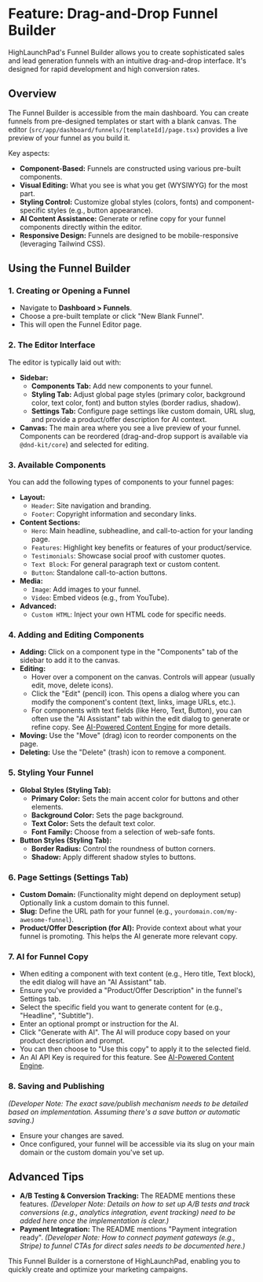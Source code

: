 # Feature: Drag-and-Drop Funnel Builder

HighLaunchPad's Funnel Builder allows you to create sophisticated sales and lead generation funnels with an intuitive drag-and-drop interface. It's designed for rapid development and high conversion rates.

## Overview

The Funnel Builder is accessible from the main dashboard. You can create funnels from pre-designed templates or start with a blank canvas. The editor (`src/app/dashboard/funnels/[templateId]/page.tsx`) provides a live preview of your funnel as you build it.

Key aspects:

*   **Component-Based:** Funnels are constructed using various pre-built components.
*   **Visual Editing:** What you see is what you get (WYSIWYG) for the most part.
*   **Styling Control:** Customize global styles (colors, fonts) and component-specific styles (e.g., button appearance).
*   **AI Content Assistance:** Generate or refine copy for your funnel components directly within the editor.
*   **Responsive Design:** Funnels are designed to be mobile-responsive (leveraging Tailwind CSS).

## Using the Funnel Builder

### 1. Creating or Opening a Funnel

*   Navigate to **Dashboard > Funnels**.
*   Choose a pre-built template or click "New Blank Funnel".
*   This will open the Funnel Editor page.

### 2. The Editor Interface

The editor is typically laid out with:

*   **Sidebar:**
    *   **Components Tab:** Add new components to your funnel.
    *   **Styling Tab:** Adjust global page styles (primary color, background color, text color, font) and button styles (border radius, shadow).
    *   **Settings Tab:** Configure page settings like custom domain, URL slug, and provide a product/offer description for AI context.
*   **Canvas:** The main area where you see a live preview of your funnel. Components can be reordered (drag-and-drop support is available via `@dnd-kit/core`) and selected for editing.

### 3. Available Components

You can add the following types of components to your funnel pages:

*   **Layout:**
    *   `Header`: Site navigation and branding.
    *   `Footer`: Copyright information and secondary links.
*   **Content Sections:**
    *   `Hero`: Main headline, subheadline, and call-to-action for your landing page.
    *   `Features`: Highlight key benefits or features of your product/service.
    *   `Testimonials`: Showcase social proof with customer quotes.
    *   `Text Block`: For general paragraph text or custom content.
    *   `Button`: Standalone call-to-action buttons.
*   **Media:**
    *   `Image`: Add images to your funnel.
    *   `Video`: Embed videos (e.g., from YouTube).
*   **Advanced:**
    *   `Custom HTML`: Inject your own HTML code for specific needs.

### 4. Adding and Editing Components

*   **Adding:** Click on a component type in the "Components" tab of the sidebar to add it to the canvas.
*   **Editing:**
    *   Hover over a component on the canvas. Controls will appear (usually edit, move, delete icons).
    *   Click the "Edit" (pencil) icon. This opens a dialog where you can modify the component's content (text, links, image URLs, etc.).
    *   For components with text fields (like Hero, Text, Button), you can often use the "AI Assistant" tab within the edit dialog to generate or refine copy. See [AI-Powered Content Engine](Core-Features-AI-Powered-Content-Engine.md) for more details.
*   **Moving:** Use the "Move" (drag) icon to reorder components on the page.
*   **Deleting:** Use the "Delete" (trash) icon to remove a component.

### 5. Styling Your Funnel

*   **Global Styles (Styling Tab):**
    *   **Primary Color:** Sets the main accent color for buttons and other elements.
    *   **Background Color:** Sets the page background.
    *   **Text Color:** Sets the default text color.
    *   **Font Family:** Choose from a selection of web-safe fonts.
*   **Button Styles (Styling Tab):**
    *   **Border Radius:** Control the roundness of button corners.
    *   **Shadow:** Apply different shadow styles to buttons.

### 6. Page Settings (Settings Tab)

*   **Custom Domain:** (Functionality might depend on deployment setup) Optionally link a custom domain to this funnel.
*   **Slug:** Define the URL path for your funnel (e.g., `yourdomain.com/my-awesome-funnel`).
*   **Product/Offer Description (for AI):** Provide context about what your funnel is promoting. This helps the AI generate more relevant copy.

### 7. AI for Funnel Copy

*   When editing a component with text content (e.g., Hero title, Text block), the edit dialog will have an "AI Assistant" tab.
*   Ensure you've provided a "Product/Offer Description" in the funnel's Settings tab.
*   Select the specific field you want to generate content for (e.g., "Headline", "Subtitle").
*   Enter an optional prompt or instruction for the AI.
*   Click "Generate with AI". The AI will produce copy based on your product description and prompt.
*   You can then choose to "Use this copy" to apply it to the selected field.
*   An AI API Key is required for this feature. See [AI-Powered Content Engine](Core-Features-AI-Powered-Content-Engine.md).

### 8. Saving and Publishing

*(Developer Note: The exact save/publish mechanism needs to be detailed based on implementation. Assuming there's a save button or automatic saving.)*

*   Ensure your changes are saved.
*   Once configured, your funnel will be accessible via its slug on your main domain or the custom domain you've set up.

## Advanced Tips

*   **A/B Testing & Conversion Tracking:** The README mentions these features.
    *(Developer Note: Details on how to set up A/B tests and track conversions (e.g., analytics integration, event tracking) need to be added here once the implementation is clear.)*
*   **Payment Integration:** The README mentions "Payment integration ready".
    *(Developer Note: How to connect payment gateways (e.g., Stripe) to funnel CTAs for direct sales needs to be documented here.)*

This Funnel Builder is a cornerstone of HighLaunchPad, enabling you to quickly create and optimize your marketing campaigns.
